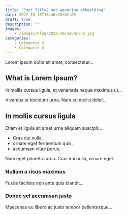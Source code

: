 ```yaml
---
title: "Post Title2 met aquarium afbeelding"
date: 2022-10-15T10:46:18+02:00
draft: true
description: ""
images:
    - /images/blog/2022/10/aquarium.jpg
categories:
    - Categorie 3
    - Categorie 4
---
```


Lorem ipsum dolor sit amet, consectetur...

## What is Lorem Ipsum?
In mollis cursus ligula, et venenatis neque maximus ut...

Vivamus ut tincidunt urna. Nam eu mollis dolor...

<!--more-->

## In mollis cursus ligula
Etiam et ligula sit amet urna aliquam suscipit...

- Cras dui nulla,
- ornare eget fermentum quis, 
- accumsan vitae purus.

Nam eget pharetra arcu. Cras dui nulla, ornare eget...

### Nullam a risus maximus
Fusce facilisis non ante quis blandit...

### Donec vel accumsan justo
Maecenas eu libero ac justo tempor pellentesque...